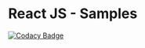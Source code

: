 # React JS - Samples

[![Codacy Badge](https://api.codacy.com/project/badge/Grade/159db279ece94533bd4f16c18d67488e)](https://app.codacy.com/app/pabloleonpsico/ReactJS-Playground-Project?utm_source=github.com&utm_medium=referral&utm_content=pabloleonalcaide/ReactJS-Playground-Project&utm_campaign=Badge_Grade_Dashboard)